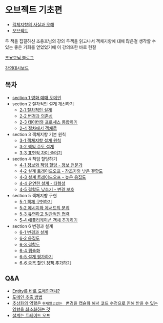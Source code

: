 # 오브젝트 기초편

-   [객체지향의 사실과 오해](https://github.com/wjdrltjr5/The-Essence-of-Object-Orientation)
-   [오브젝트](https://github.com/wjdrltjr5/Object)

두 책을 집필하신 조용호님의 강의 두책을 읽고나서 객체지향에 대해 많은걸 생각할 수 있는 좋은 기회를 얻었었기에 이 강의또한 바로 현질

[조용호님 블로그](https://eternity-object.tistory.com/)

[강의대시보드](https://www.inflearn.com/course/%EC%98%A4%EB%B8%8C%EC%A0%9D%ED%8A%B8-%EA%B8%B0%EC%B4%88%ED%8E%B8-%EA%B0%9D%EC%B2%B4%EC%A7%80%ED%96%A5)

## 목차

-   [section 1 영화 예매 도메인](./section%201/1.%20영화%20예매%20도메인.md)
-   section 2 절차적인 설계 개선하기
    -   [2-1 절차적인 설계](./section%202/2-1%20절차적인%20설계%20.md)
    -   [2-2 변경과 의존성](./section%202/2-2%20변경과%20의존성.md)
    -   [2-3 데이터와 프로세스 통합하기](./section%202/2-3%20데이터와%20프로세스%20통합하기.md)
    -   [2-4 절차에서 객체로](./section%202/2-4%20절차에서%20객체로.md)
-   section 3 객체지향 기본 원칙
    -   [3-1 객체지향 설계 원칙](./section%203/3-1%20객체지향%20설계%20원칙.md)
    -   [3-2 책임 주도 설계](./section%203/3-2%20책임%20주도%20설계.md)
    -   [3-3 표현적 차이 줄이기](./section%203/3-3%20표현적%20차이%20줄이기.md)
-   section 4 책임 할당하기
    -   [4-1 정보와 책임 할당 - 정보 전문가](./section%204/4-1%20정보와%20책임%20할당%20-%20정보%20전문가.md)
    -   [4-2 설계 트레이드오프 - 창조자와 낮은 결합도](./section%204/4-2%20설계%20트레이드오프%20-%20창조자와%20낮은%20결합도.md)
    -   [4-3 설계 트레이드오프 - 높은 응집도](./section%204/4-3%20설계%20트레이드오프-%20높은%20응집도.md)
    -   [4-4 유연한 설계 - 다형성](./section%204/4-4%20유연한%20설계%20-%20다형성.md)
    -   [4-5 결합도 낮추기 - 변경 보호](./section%204/4-5%20결합도%20낮추기%20-%20변경%20보호.md)
-   section 5 객체지향 구현
    -   [5-1 객체 구현하기](section%205/5-1%20객체%20구현하기.md)
    -   [5-2 메시지와 메서드의 분리](section%205/5-2%20메시지와%20메서드의%20분리.md)
    -   [5-3 유연하고 일관적인 협력](section%205/5-3%20유연하고%20일관적인%20협력.md)
    -   [5-4 애플리케이션 객체 추가하기](./section%205/5-4%20애플리케이션%20객체%20추가하기.md)
-   section 6 변경과 설계
    -   [6-1 변경과 설계](./section%206/6-1%20변경과%20설계.md)
    -   [6-2 응집도](./section%206/6-2%20응집도.md)
    -   [6-3 결합도](./section%206/6-3%20결합도.md)
    -   [6-4 캡슐화](./section%206/6-4%20캡슐화.md)
    -   [6-5 설계 평가하기](./section%206/6-5%20설계%20평가하기.md)
    -   [6-6 중복 할인 정책 추가하기](./section%206/6-6%20중복%20할인%20정책%20추가하기.md)

## Q&A

-   [Entity를 바로 도메인객체?](https://www.inflearn.com/community/questions/1403467/%EB%8B%A4%ED%98%95%EC%84%B1%EC%9D%84-%EC%9D%B4%EC%9A%A9%ED%95%9C-%EC%97%AD%ED%95%A0-%EB%94%94%EC%9E%90%EC%9D%B8%EA%B3%BC-%EA%B7%B8%EC%97%90-%EB%8C%80%EC%9D%91%EB%90%98%EB%8A%94-%EC%98%81%EC%86%8D%EC%84%B1-%EC%A0%80%EC%9E%A5%EC%86%8C%EC%97%90%EC%84%9C%EC%9D%98-%EB%AA%A8%EB%8D%B8-%EB%94%94%EC%9E%90%EC%9D%B8%EC%9D%98-%EA%B4%B4%EB%A6%AC)
-   [도메인 추출 방법](https://www.inflearn.com/community/questions/1429413/%EB%8F%84%EB%A9%94%EC%9D%B8-%EC%B6%94%EC%B6%9C-%EB%B0%A9%EB%B2%95)
-   [추상화의 역할은 `현재알고있는 ` 변경을 캡슐화 해서 코드 수정으로 인해 받을 수 있는 영향을 최소화하는 것](https://www.inflearn.com/community/questions/1444730/%EC%95%88%EB%85%95%ED%95%98%EC%84%B8%EC%9A%94-%EA%B8%B0%EC%A1%B4%EC%9D%98-%EC%B6%94%EC%83%81%ED%99%94%EB%90%9C-%EC%97%AD%ED%95%A0%EC%97%90-%EB%8C%80%ED%95%B4%EC%84%9C-%EC%83%88%EB%A1%9C%EC%9A%B4-%ED%98%91%EB%A0%A5%EC%9E%90%EA%B0%80-%ED%95%84%EC%9A%94%ED%95%98%EA%B2%8C-%EB%90%98%EB%8A%94-%EA%B2%BD%EC%9A%B0%EB%8A%94-%EC%96%B4%EB%96%BB%EA%B2%8C-%EC%84%A4%EA%B3%84%ED%95%B4%EC%95%BC%ED%95%A0%EA%B9%8C%EC%9A%94)
-   [설계는 트레이드 오프](https://www.inflearn.com/community/questions/1335449/discountpolicy-%EA%B5%AC%ED%98%84-%EB%B0%8F-%EC%84%A4%EA%B3%84%EC%97%90-%EB%8C%80%ED%95%B4-%EA%B6%81%EA%B8%88%ED%95%9C-%EC%A0%90%EC%9D%B4-%EC%9E%88%EC%8A%B5%EB%8B%88%EB%8B%A4)
